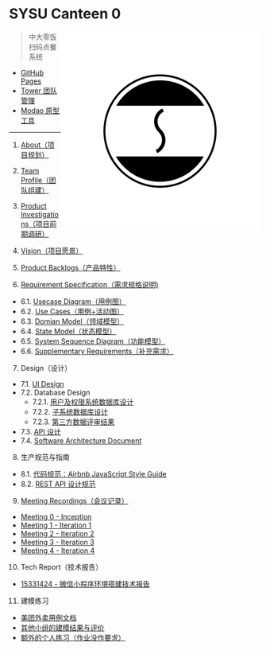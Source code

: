 # SYSU Canteen 0

<img src='assets/logo.png' align='right' style='width:400px;height:400px'/>

> 中大零饭扫码点餐系统

+ [GitHub Pages](https://dtosaad.github.io)
+ [Tower 团队管理](https://tower.im/projects/8d7d7a72725242b3beb1609174e058ba/)
+ [Modao 原型工具](https://modao.cc/app/YiH5dTdxFF3JzQAkRsSjOWMHPRmoodZ)

---

1. [About（项目规划）](about.md)

2. [Team Profile（团队组建）](team_profile.md)

3. [Product Investigations（项目前期调研）](product_investigations.md)

4. [Vision（项目愿景）](about.md#vision)

5. [Product Backlogs（产品特性）](about.md#backlogs)

6. [Requirement Specification（需求规格说明)](product_requirements.md)
  + 6.1. [Usecase Diagram（用例图）](assets/images/models/use_cases.png)
  + 6.2. [Use Cases（用例+活动图）](assets/images/models/use_cases.png)
  + 6.3. [Domian Model（领域模型）](assets/images/models/domain_model.png)
  + 6.4. [State Model（状态模型）](assets/images/models/state_model.png)
  + 6.5. [System Sequence Diagram（功能模型）](system_sequence_diagram.md)
  + 6.6. [Supplementary Requirements（补充需求）](supplementary_requirements.md)

7. Design（设计）
  + 7.1. [UI Design](assets/ui)
  + 7.2. Database Design
    + 7.2.1. [用户及权限系统数据库设计](assets/images/database_design.png)
    + 7.2.2. [子系统数据库设计](assets/images/database_design.png)
    + 7.2.3. [第三方数据评审结果](https://github.com/dtosaad/documents/issues?q=is%3Aissue+is%3Aclosed)
  + 7.3. [API 设计](API.md)
  + 7.4. [Software Architecture Document](tech_reports/architecture.md)

8. 生产规范与指南
  + 8.1. [代码规范：Airbnb JavaScript Style Guide](https://github.com/airbnb/javascript)
  + 8.2. [REST API 设计规范](https://en.wikipedia.org/wiki/Representational_state_transfer)

9. [Meeting Recordings（会议记录）](meeting_recordings.md)
  + [Meeting 0 - Inception](meeting_recordings.md#metting-0---inception)
  + [Meeting 1 - Iteration 1](meeting_recordings.md#metting-1---iteration-1)
  + [Meeting 2 - Iteration 2](meeting_recordings.md#metting-2---iteration-2)
  + [Meeting 3 - Iteration 3](meeting_recordings.md#metting-3---iteration-3)
  + [Meeting 4 - Iteration 4](meeting_recordings.md#metting-4---iteration-4)

10. Tech Report（技术报告）
  + [15331424 - 微信小程序环境搭建技术报告](tech_reports/15331424-wx_mini_program_env.md)

11. 建模练习
  + [美团外卖用例文档](modeling_exercises/meituanwaimai.md)
  + [其他小组的建模结果与评价](modeling_exercises/reviews.md)
  + [额外的个人练习（作业没作要求）](modeling_exercises/addition.md)
